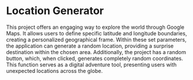 # Location Generator

This project offers an engaging way to explore the world through Google Maps. It allows users to define specific latitude and longitude boundaries, creating a personalized geographical frame. Within these set parameters, the application can generate a random location, providing a surprise destination within the chosen area. Additionally, the project has a random button, which, when clicked, generates completely random coordinates. This function serves as a digital adventure tool, presenting users with unexpected locations across the globe.
